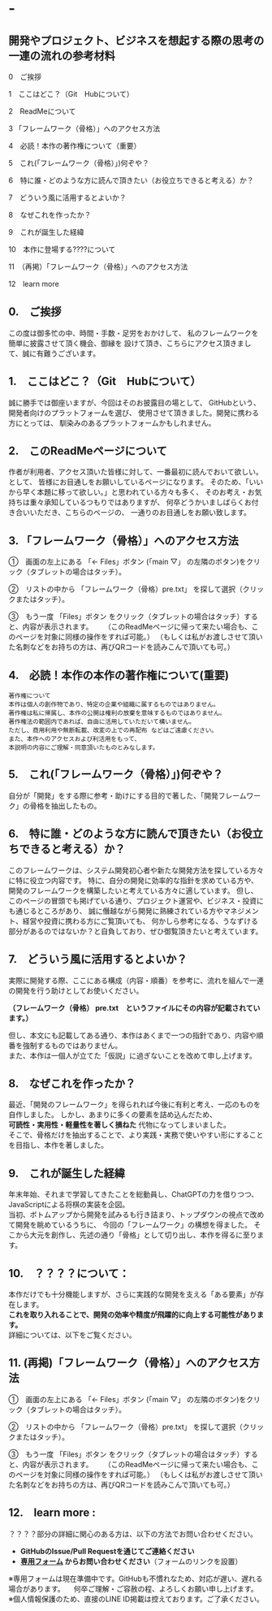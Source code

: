 # -
## 開発やプロジェクト、ビジネスを想起する際の思考の一連の流れの参考材料

 0　ご挨拶
 
 1　ここはどこ？（Git　Hubについて）
 
 2　ReadMeについて
 
 3 「フレームワーク（骨格）」へのアクセス方法
 

 4　必読！本作の著作権について（重要）
 
 5　これ(「フレームワーク（骨格）」)何ぞや？
 
 6　特に誰・どのような方に読んで頂きたい（お役立ちできると考える）か？
 
 7　どういう風に活用するとよいか？
 
 8　なぜこれを作ったか？
 
 9　これが誕生した経緯
 
10　本作に登場する????について


11　（再掲）「フレームワーク（骨格）」へのアクセス方法


12　learn more

##  0.　ご挨拶

この度は御多忙の中、時間・手数・足労をおかけして、
私のフレームワークを簡単に披露させて頂く機会、御縁を
設けて頂き、こちらにアクセス頂きまして、誠に有難うございます。

##  1.　ここはどこ？（Git　Hubについて）

誠に勝手では御座いますが、今回はそのお披露目の場として、
GitHubという、開発者向けのプラットフォームを選び、
使用させて頂きました。開発に携わる方にとっては、
馴染みのあるプラットフォームかもしれません。

##  2.　このReadMeページについて
作者が利用者、アクセス頂いた皆様に対して、一番最初に読んでおいて欲しい。として、
皆様にお目通しをお願いしているページになります。
そのため、「いいから早く本題に移って欲しい。」と思われている方々も多く、
そのお考え・お気持ちは重々承知しているつもりではありますが、
何卒どうかいましばらくお付き合いいただき、こちらのページの、
一通りのお目通しをお願い致します。

##  3.  「フレームワーク（骨格）」へのアクセス方法

 ①　画面の左上にある 「← Files」ボタン (「main ▽」 の左隣のボタン)をクリック（タブレットの場合はタッチ）。

 ②　リストの中から 「フレームワーク（骨格）pre.txt」 を探して選択（クリックまたはタッチ）。

 ③　もう一度 「Files」ボタン をクリック（タブレットの場合はタッチ）すると、内容が表示されます。
　  （このReadMeページに帰って来たい場合も、このページを対象に同様の操作をすれば可能。）
    （もしくは私がお渡しさせて頂いた名刺などをお持ちの方は、再びQRコードを読みこんで頂いても可。）


##  4.　必読！本作の本作の著作権について(重要)

    著作権について
    本作は個人の創作物であり、特定の企業や組織に属するものではありません。
    著作権は私に帰属し、本作の公開は権利の放棄を意味するものではありません。
    著作権法の範囲内であれば、自由に活用していただいて構いません。
    ただし、商用利用や無断転載、改変の上での再配布 などはご遠慮ください。
    また、本作へのアクセスおよび利活用をもって、
    本説明の内容にご理解・同意頂いたものとみなします。

##  5.　これ(「フレームワーク（骨格）」)何ぞや？

自分が「開発」をする際に参考・助けにする目的で著した、「開発フレームワーク」の骨格を抽出したもの。

##  6.　特に誰・どのような方に読んで頂きたい（お役立ちできると考える）か？

このフレームワークは、システム開発初心者や新たな開発方法を探している方々に特に役立つ内容です。
特に、自分の開発に効率的な指針を求めている方や、開発のフレームワークを構築したいと考えている方々に適しています。
但し、このページの冒頭でも掲げている通り、プロジェクト運営や、ビジネス・投資にも通じるところがあり、
誠に僭越ながら開発に熟練されている方やマネジメント、経営や投資に携わる方にご覧頂いても、
何かしら参考になる、うなずける部分があるのではないか？と自負しており、ぜひ御覧頂きたいと考えています。

##  7.　どういう風に活用するとよいか？

実際に開発する際、ここにある構成（内容・順番）を参考に、流れを組んで一連の開発を行う助けとしてお使いください。

 **（フレームワーク（骨格） pre.txt　というファイルにその内容が記載されています。）**
 
但し、本文にも記載してある通り、本作はあくまで一つの指針であり、内容や順番を強制するものではありません。  
また、本作は一個人が立てた「仮説」に過ぎないことを改めて申し上げます。

##  8.　なぜこれを作ったか？

最近、「開発のフレームワーク」を得られれば今後に有利と考え、一応のものを自作しました。
しかし、あまりに多くの要素を詰め込んだため、  
**可読性・実用性・軽量性を著しく損ねた** 代物になってしまいました。  
そこで、骨格だけを抽出することで、より実践・実務で使いやすい形にすることを目指し、本作を著しました。

##  9.　これが誕生した経緯

年末年始、それまで学習してきたことを総動員し、ChatGPTの力を借りつつ、JavaScriptによる将棋の実装を企図。  
当初、ボトムアップから開発を試みるも行き詰まり、トップダウンの視点で改めて開発を眺めているうちに、
今回の「フレームワーク」の構想を得ました。 そこから大元を創作し、先述の通り「骨格」として切り出し、本作を得るに至ります。

## 10.　？？？？について：

本作だけでも十分機能しますが、さらに実践的な開発を支える「ある要素」が存在します。  
**これを取り入れることで、開発の効率や精度が飛躍的に向上する可能性があります。**  
詳細については、以下をご覧ください。

## 11. (再掲)「フレームワーク（骨格）」へのアクセス方法

 ①　画面の左上にある 「← Files」ボタン (「main ▽」 の左隣のボタン)をクリック（タブレットの場合はタッチ）。

 ②　リストの中から 「フレームワーク（骨格）pre.txt」 を探して選択（クリックまたはタッチ）。

 ③　もう一度 「Files」ボタン をクリック（タブレットの場合はタッチ）すると、内容が表示されます。
　  （このReadMeページに帰って来たい場合も、このページを対象に同様の操作をすれば可能。）
    （もしくは私がお渡しさせて頂いた名刺などをお持ちの方は、再びQRコードを読みこんで頂いても可。）

## 12.　learn more :

？？？？部分の詳細に関心のある方は、以下の方法でお問い合わせください。  
- **GitHubのIssue/Pull Requestを通じてご連絡ください**  
- **[専用フォーム](#) からお問い合わせください**（フォームのリンクを設置）

※専用フォームは現在準備中です。GitHubも不慣れなため、対応が遅い、遅れる場合があります。
　何卒ご理解・ご容赦の程、よろしくお願い申し上げます。
※個人情報保護のため、直接のLINE ID掲載は控えております。ご了承ください。
